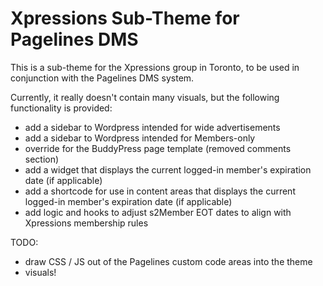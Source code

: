Xpressions Sub-Theme for Pagelines DMS
======================================

This is a sub-theme for the Xpressions group in Toronto, to be used in
conjunction with the Pagelines DMS system.

Currently, it really doesn't contain many visuals, but the following
functionality is provided:

- add a sidebar to Wordpress intended for wide advertisements
- add a sidebar to Wordpress intended for Members-only
- override for the BuddyPress page template (removed comments section)
- add a widget that displays the current logged-in member's expiration
  date (if applicable)
- add a shortcode for use in content areas that displays the current
  logged-in member's expiration date (if applicable)
- add logic and hooks to adjust s2Member EOT dates to align with
  Xpressions membership rules

TODO:

- draw CSS / JS out of the Pagelines custom code areas into the theme
- visuals!
